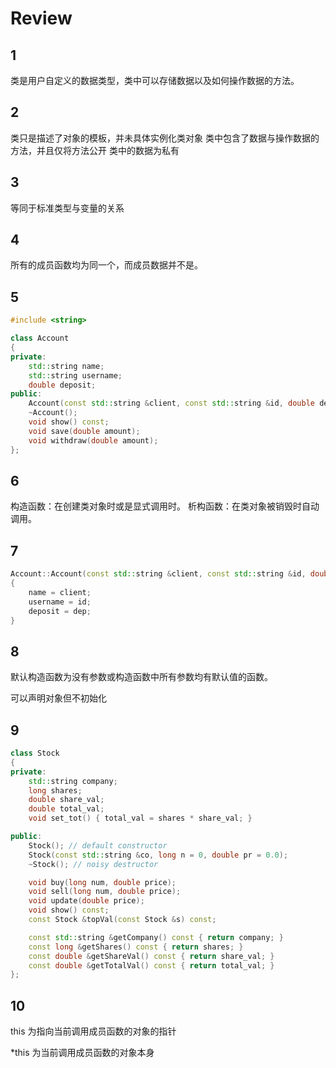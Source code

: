 <!--
 * @Author       : Lai Li
 * @E-mail       : laili_sclead@126.com
 * @Department   : Image Algorithm Department
 * @Date         : 2022-03-21 21:14:01
 * @LastEditors  : Lai Li
 * @LastEditTime : 2022-03-21 21:32:59
 * @FilePath     : review.md
 * @Description  :
 * Copyright (c) 2022 Chengdu Lead Science&Technology Co.,Ltd.,
 * All Rights Reserved.
-->


# Review

## 1

类是用户自定义的数据类型，类中可以存储数据以及如何操作数据的方法。

## 2

类只是描述了对象的模板，并未具体实例化类对象
类中包含了数据与操作数据的方法，并且仅将方法公开
类中的数据为私有

## 3

等同于标准类型与变量的关系

## 4

所有的成员函数均为同一个，而成员数据并不是。

## 5
```cpp
#include <string>

class Account
{
private:
    std::string name;
    std::string username;
    double deposit;
public:
    Account(const std::string &client, const std::string &id, double dep=0.0);
    ~Account();
    void show() const;
    void save(double amount);
    void withdraw(double amount);
};

```

## 6

构造函数：在创建类对象时或是显式调用时。
析构函数：在类对象被销毁时自动调用。

## 7

```cpp
Account::Account(const std::string &client, const std::string &id, double dep)
{
    name = client;
    username = id;
    deposit = dep;
}
```

## 8

默认构造函数为没有参数或构造函数中所有参数均有默认值的函数。

可以声明对象但不初始化

## 9

```cpp
class Stock
{
private:
    std::string company;
    long shares;
    double share_val;
    double total_val;
    void set_tot() { total_val = shares * share_val; }

public:
    Stock(); // default constructor
    Stock(const std::string &co, long n = 0, double pr = 0.0);
    ~Stock(); // noisy destructor

    void buy(long num, double price);
    void sell(long num, double price);
    void update(double price);
    void show() const;
    const Stock &topVal(const Stock &s) const;

    const std::string &getCompany() const { return company; }
    const long &getShares() const { return shares; }
    const double &getShareVal() const { return share_val; }
    const double &getTotalVal() const { return total_val; }
};
```


## 10

this 为指向当前调用成员函数的对象的指针

*this 为当前调用成员函数的对象本身